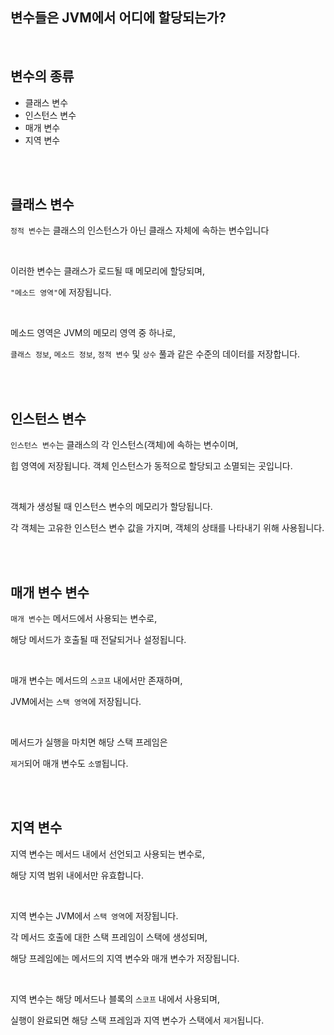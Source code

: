 ## 변수들은 JVM에서 어디에 할당되는가?

<br/>

## 변수의 종류

- 클래스 변수
- 인스턴스 변수
- 매개 변수
- 지역 변수

<br/><br/>

## 클래스 변수

`정적 변수`는 클래스의 인스턴스가 아닌 클래스 자체에 속하는 변수입니다

<br/>

이러한 변수는 클래스가 로드될 때 메모리에 할당되며,

`"메소드 영역"`에 저장됩니다.

<br/>

메소드 영역은 JVM의 메모리 영역 중 하나로,

`클래스 정보`, `메소드 정보`, `정적 변수` 및 `상수` 풀과 같은 수준의 데이터를 저장합니다.

<br/><br/>

## 인스턴스 변수

`인스턴스 변수`는 클래스의 각 인스턴스(객체)에 속하는 변수이며,

힙 영역에 저장됩니다. 객체 인스턴스가 동적으로 할당되고 소멸되는 곳입니다.

<br/>

객체가 생성될 때 인스턴스 변수의 메모리가 할당됩니다.

각 객체는 고유한 인스턴스 변수 값을 가지며, 객체의 상태를 나타내기 위해 사용됩니다.

<br/><br/>

## 매개 변수 변수

`매개 변수`는 메서드에서 사용되는 변수로, 

해당 메서드가 호출될 때 전달되거나 설정됩니다. 

<br/>

매개 변수는 메서드의 `스코프` 내에서만 존재하며, 

JVM에서는 `스택 영역`에 저장됩니다.

<br/>

메서드가 실행을 마치면 해당 스택 프레임은 

`제거`되어 매개 변수도 `소멸`됩니다.

<br/><br/>

## 지역 변수

지역 변수는 메서드 내에서 선언되고 사용되는 변수로, 

해당 지역 범위 내에서만 유효합니다. 


<br/>

지역 변수는 JVM에서 `스택 영역`에 저장됩니다.

각 메서드 호출에 대한 스택 프레임이 스택에 생성되며, 

해당 프레임에는 메서드의 지역 변수와 매개 변수가 저장됩니다. 

<br/>

지역 변수는 해당 메서드나 블록의 `스코프` 내에서 사용되며, 

실행이 완료되면 해당 스택 프레임과 지역 변수가 스택에서 `제거`됩니다.